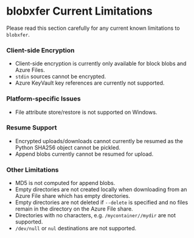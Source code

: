 # blobxfer Current Limitations
Please read this section carefully for any current known limitations to
`blobxfer`.

### Client-side Encryption
* Client-side encryption is currently only available for block blobs and
Azure Files.
* `stdin` sources cannot be encrypted.
* Azure KeyVault key references are currently not supported.

### Platform-specific Issues
* File attribute store/restore is not supported on Windows.

### Resume Support
* Encrypted uploads/downloads cannot currently be resumed as the Python
SHA256 object cannot be pickled.
* Append blobs currently cannot be resumed for upload.

### Other Limitations
* MD5 is not computed for append blobs.
* Empty directories are not created locally when downloading from an Azure
File share which has empty directories.
* Empty directories are not deleted if `--delete` is specified and no files
remain in the directory on the Azure File share.
* Directories with no characters, e.g. `/mycontainer//mydir` are not
supported.
* `/dev/null` or `nul` destinations are not supported.
